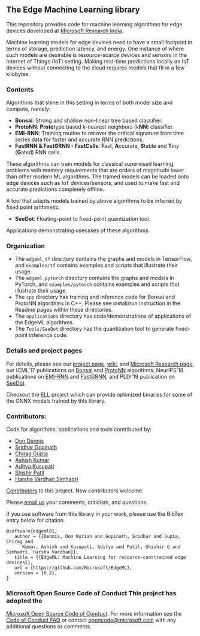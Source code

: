 ## The Edge Machine Learning library

This repository provides code for machine learning algorithms for edge devices
developed at [Microsoft Research
India](https://www.microsoft.com/en-us/research/project/resource-efficient-ml-for-the-edge-and-endpoint-iot-devices/). 

Machine learning models for edge devices need to have a small footprint in
terms of storage, prediction latency, and energy. One instance of where such 
models are desirable is resource-scarce devices and sensors in the Internet 
of Things (IoT) setting. Making real-time predictions locally on IoT devices 
without connecting to the cloud requires models that fit in a few kilobytes.

### Contents
Algorithms that shine in this setting in terms of both model size and compute, namely:
 - **Bonsai**: Strong and shallow non-linear tree based classifier.
 - **ProtoNN**: **Proto**type based k-nearest neighbors (k**NN**) classifier. 
 - **EMI-RNN**: Training routine to recover the critical signature from time series data for faster and accurate RNN predictions.
 - **FastRNN & FastGRNN - FastCells**: **F**ast, **A**ccurate, **S**table and **T**iny (**G**ated) RNN cells.

These algorithms can train models for classical supervised learning problems
with memory requirements that are orders of magnitude lower than other modern
ML algorithms. The trained models can be loaded onto edge devices such as IoT
devices/sensors, and used to make fast and accurate predictions completely
offline.

A tool that adapts models trained by above algorithms to be inferred by fixed point arithmetic.
 - **SeeDot**: Floating-point to fixed-point quantization tool.

Applications demonstrating usecases of these algorithms.

### Organization
 - The `edgeml_tf` directory contains the graphs and models in TensorFlow,
	and `examples/tf` contains examples and scripts that illustrate their usage.
 - The `edgeml_pytorch` directory contains the graphs and models in PyTorch,
	and `examples/pytorch` contains examples and scripts that illustrate their usage.
 - The `cpp` directory has training and inference code for Bonsai and
	ProtoNN algorithms in C++. Please see install/run instruction in the Readme
	pages within these directories.
 - The `applications` directory has code/demonstrations of applications of the EdgeML algorithms. 
 - The `Tools/SeeDot` directory has the quantization tool to generate fixed-point inference code.  

### Details and project pages
For details, please see our
 [project page](https://microsoft.github.io/EdgeML/),
 [wiki](https://github.com/Microsoft/EdgeML/wiki/), and
 [Microsoft Research page](https://www.microsoft.com/en-us/research/project/resource-efficient-ml-for-the-edge-and-endpoint-iot-devices/).
our ICML'17 publications on [Bonsai](docs/publications/Bonsai.pdf) and
[ProtoNN](docs/publications/ProtoNN.pdf) algorithms, 
NeurIPS'18 publications on [EMI-RNN](docs/publications/emi-rnn-nips18.pdf) and
[FastGRNN](docs/publications/FastGRNN.pdf),
and PLDI'19 publication on [SeeDot](docs/publications/SeeDot.pdf).


Checkout the [ELL](https://github.com/Microsoft/ELL) project which can
provide optimized binaries for some of the ONNX models trained by this library.

### Contributors:
Code for algorithms, applications and tools contributed by:
  - [Don Dennis](https://dkdennis.xyz)
  - [Sridhar Gopinath](http://www.sridhargopinath.in/)
  - [Chirag Gupta](https://aigen.github.io/)
  - [Ashish Kumar](https://ashishkumar1993.github.io/)
  - [Aditya Kusupati](https://adityakusupati.github.io/)
  - [Shishir Patil](https://shishirpatil.github.io/)
  - [Harsha Vardhan Simhadri](http://harsha-simhadri.org)

[Contributors](https://github.com/Microsoft/EdgeML/wiki/People/) to this project. New contributors welcome.

Please [email us](mailto:edgeml@microsoft.com) your comments, criticism, and questions.

If you use software from this library in your work, please use the BibTex entry below for citation.

```
@software{edgeml01,
   author = {{Dennis, Don Kurian and Gopinath, Sridhar and Gupta, Chirag and
      Kumar, Ashish and Kusupati, Aditya and Patil, Shishir G and Simhadri, Harsha Vardhan}},
   title = {{EdgeML: Machine Learning for resource-constrained edge devices}},
   url = {https://github.com/Microsoft/EdgeML},
   version = {0.2},
}
```

### Microsoft Open Source Code of Conduct This project has adopted the
[Microsoft Open Source Code of
Conduct](https://opensource.microsoft.com/codeofconduct/). For more information
see the [Code of Conduct
FAQ](https://opensource.microsoft.com/codeofconduct/faq/) or contact
[opencode@microsoft.com](mailto:opencode@microsoft.com) with any additional
questions or comments.
